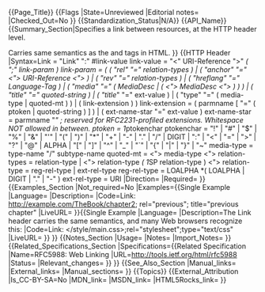 {{Page_Title}}
{{Flags
|State=Unreviewed
|Editorial notes=
|Checked_Out=No
}}
{{Standardization_Status|N/A}}
{{API_Name}}
{{Summary_Section|Specifies a link between resources, at the HTTP header level.

Carries same semantics as the <link/> and <a/> tags in HTML.
}}
{{HTTP Header
|Syntax=Link           = "Link" ":" #link-value
link-value     = "<" URI-Reference ">" *( ";" link-param )
link-param     = ( ( "rel" "=" relation-types )
               | ( "anchor" "=" <"> URI-Reference <"> )
               | ( "rev" "=" relation-types )
               | ( "hreflang" "=" Language-Tag )
               | ( "media" "=" ( MediaDesc | ( <"> MediaDesc <"> ) ) )
               | ( "title" "=" quoted-string )
               | ( "title*" "=" ext-value )
               | ( "type" "=" ( media-type | quoted-mt ) )
               | ( link-extension ) )
link-extension = ( parmname [ "=" ( ptoken | quoted-string ) ] )
               | ( ext-name-star "=" ext-value )
ext-name-star  = parmname "*" ; reserved for RFC2231-profiled extensions.  Whitespace NOT allowed in between.
ptoken         = 1*ptokenchar
ptokenchar     = "!" | "#" | "$" | "%" | "&" | "'" | "("
               | ")" | "*" | "+" | "-" | "." | "/" | DIGIT
               | ":" | "<" | "=" | ">" | "?" | "@" | ALPHA
               | "[" | "]" | "^" | "_" | "`" | "{" | "|"
               | "}" | "~"
media-type     = type-name "/" subtype-name
quoted-mt      = <"> media-type <">
relation-types = relation-type
               | <"> relation-type *( 1*SP relation-type ) <">
relation-type  = reg-rel-type | ext-rel-type
reg-rel-type   = LOALPHA *( LOALPHA | DIGIT | "." | "-" )
ext-rel-type   = URI
|Direction=
|Required=
}}
{{Examples_Section
|Not_required=No
|Examples={{Single Example
|Language=
|Description=
|Code=Link: <http://example.com/TheBook/chapter2>; rel="previous"; title="previous chapter"
|LiveURL=
}}{{Single Example
|Language=
|Description=The Link header carries the same semantics, and many Web browsers recognize this:
|Code=Link: </style/main.css>;rel="stylesheet";type="text/css"
|LiveURL=
}}
}}
{{Notes_Section
|Usage=
|Notes=
|Import_Notes=
}}
{{Related_Specifications_Section
|Specifications={{Related Specification
|Name=RFC5988: Web Linking
|URL=http://tools.ietf.org/html/rfc5988
|Status=
|Relevant_changes=
}}
}}
{{See_Also_Section
|Manual_links=
|External_links=
|Manual_sections=
}}
{{Topics}}
{{External_Attribution
|Is_CC-BY-SA=No
|MDN_link=
|MSDN_link=
|HTML5Rocks_link=
}}